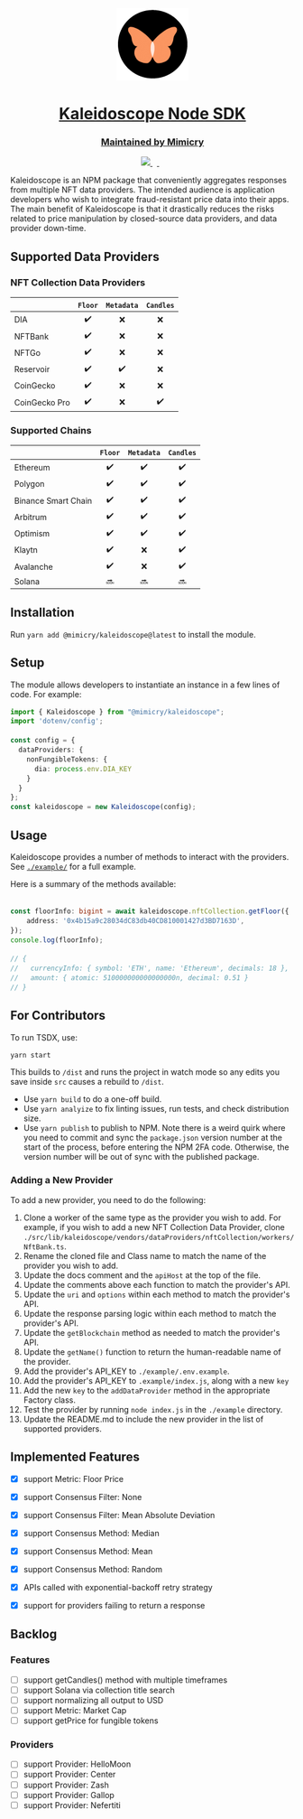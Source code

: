 <p align="center">
  <a href="https://mimicry.org">
    <picture>
      <source media="(prefers-color-scheme: dark)" srcset="https://raw.githubusercontent.com/Mimicry-Protocol/brand-assets/main/animated-logos/Gifs/Web-Res/Circles/Mimicry_logo-color-black_circle_bg-animated.gif">
      <img src="https://raw.githubusercontent.com/Mimicry-Protocol/brand-assets/main/animated-logos/Gifs/Web-Res/Circles/Mimicry_logo-color-black_circle_bg-animated.gif" height="128">
    </picture>
    <h1 align="center">Kaleidoscope Node SDK</h1>
    <h3 align="center">Maintained by Mimicry</h3>
  </a>
</p>
<p align="center">
  <a aria-label="License" href="LICENSE">
    <img src="https://badgen.net/badge/license/GPLv3/pink">
  </a>&nbsp;
  <a aria-label="Size Test" href="https://github.com/Mimicry-Protocol/kaleidoscope/actions/workflows/size.yml">
    <img alt="" src="https://github.com/Mimicry-Protocol/kaleidoscope/actions/workflows/size.yml/badge.svg">
  </a>&nbsp;
  <a aria-label="CI Test" href="https://github.com/Mimicry-Protocol/kaleidoscope/actions/workflows/main.yml">
    <img alt="" src="https://github.com/Mimicry-Protocol/kaleidoscope/actions/workflows/main.yml/badge.svg">
  </a>
</p>


Kaleidoscope is an NPM package that conveniently aggregates responses from multiple NFT data providers. The intended audience is application developers who wish to integrate fraud-resistant price data into their apps. The main benefit of Kaleidoscope is that it drastically reduces the risks related to price manipulation by closed-source data providers, and data provider down-time.

## Supported Data Providers

### NFT Collection Data Providers

|               | `Floor`            | `Metadata`         | `Candles`          |
|---------------|:------------------:|:------------------:|:------------------:|
| DIA           | :heavy_check_mark: | :x:                | :x:                |
| NFTBank       | :heavy_check_mark: | :x:                | :x:                |
| NFTGo         | :heavy_check_mark: | :x:                | :x:                |
| Reservoir     | :heavy_check_mark: | :heavy_check_mark: | :x:                |
| CoinGecko     | :heavy_check_mark: | :x:                | :x:                |
| CoinGecko Pro | :heavy_check_mark: | :x:                | :heavy_check_mark: |

### Supported Chains
|                     | `Floor`            | `Metadata`         | `Candles`          |
|---------------------|:------------------:|:------------------:|:------------------:|
| Ethereum            | :heavy_check_mark: | :heavy_check_mark: | :heavy_check_mark: |
| Polygon             | :heavy_check_mark: | :heavy_check_mark: | :heavy_check_mark: |
| Binance Smart Chain | :heavy_check_mark: | :heavy_check_mark: | :heavy_check_mark: |
| Arbitrum            | :heavy_check_mark: | :heavy_check_mark: | :heavy_check_mark: |
| Optimism            | :heavy_check_mark: | :heavy_check_mark: | :heavy_check_mark: |
| Klaytn              | :heavy_check_mark: | :x:                | :heavy_check_mark: |
| Avalanche           | :heavy_check_mark: | :x:                | :heavy_check_mark: |
| Solana              | :soon:             | :soon:             | :soon:             |

## Installation
Run `yarn add @mimicry/kaleidoscope@latest` to install the module.

## Setup
The module allows developers to instantiate an instance in a few lines of code. For example:
```typescript
import { Kaleidoscope } from "@mimicry/kaleidoscope";
import 'dotenv/config';

const config = {
  dataProviders: {
    nonFungibleTokens: {
      dia: process.env.DIA_KEY
    }
  }
};
const kaleidoscope = new Kaleidoscope(config);
```

## Usage
Kaleidoscope provides a number of methods to interact with the providers. See [`./example/`](https://github.com/Mimicry-Protocol/kaleidoscope/blob/main/example/) for a full example.

Here is a summary of the methods available:
```typescript

const floorInfo: bigint = await kaleidoscope.nftCollection.getFloor({
    address: '0x4b15a9c28034dC83db40CD810001427d3BD7163D',
});
console.log(floorInfo);

// {
//   currencyInfo: { symbol: 'ETH', name: 'Ethereum', decimals: 18 },
//   amount: { atomic: 510000000000000000n, decimal: 0.51 }
// }
```

## For Contributors

To run TSDX, use:

```bash
yarn start
```

This builds to `/dist` and runs the project in watch mode so any edits you save inside `src` causes a rebuild to `/dist`.

- Use `yarn build` to do a one-off build.
- Use `yarn analyize` to fix linting issues, run tests, and check distribution size.
- Use `yarn publish` to publish to NPM. Note there is a weird quirk where you need to commit and sync the `package.json` version number at the start of the process, before entering the NPM 2FA code. Otherwise, the version number will be out of sync with the published package.

### Adding a New Provider

To add a new provider, you need to do the following:
1. Clone a worker of the same type as the provider you wish to add. For example, if you wish to add a new NFT Collection Data Provider, clone `./src/lib/kaleidoscope/vendors/dataProviders/nftCollection/workers/NftBank.ts`.
2. Rename the cloned file and Class name to match the name of the provider you wish to add.
3. Update the docs comment and the `apiHost` at the top of the file.
4. Update the comments above each function to match the provider's API.
5. Update the `uri` and `options` within each method to match the provider's API.
6. Update the response parsing logic within each method to match the provider's API.
7. Update the `getBlockchain` method as needed to match the provider's API.
8. Update the `getName()` function to return the human-readable name of the provider.
9. Add the provider's API_KEY to `./example/.env.example`.
10. Add the provider's API_KEY to `.example/index.js`, along with a new `key`
11. Add the new `key` to the `addDataProvider` method in the appropriate Factory class.
12. Test the provider by running `node index.js` in the `./example` directory.
13. Update the README.md to include the new provider in the list of supported providers.


## Implemented Features
- [x] support Metric: Floor Price
- [x] support Consensus Filter: None
- [x] support Consensus Filter: Mean Absolute Deviation
- [x] support Consensus Method: Median
- [x] support Consensus Method: Mean
- [x] support Consensus Method: Random
- [x] APIs called with exponential-backoff retry strategy
- [x] support for providers failing to return a response


## Backlog

### Features
- [ ] support getCandles() method with multiple timeframes
- [ ] support Solana via collection title search
- [ ] support normalizing all output to USD
- [ ] support Metric: Market Cap
- [ ] support getPrice for fungible tokens

### Providers
- [ ] support Provider: HelloMoon
- [ ] support Provider: Center
- [ ] support Provider: Zash
- [ ] support Provider: Gallop
- [ ] support Provider: Nefertiti
